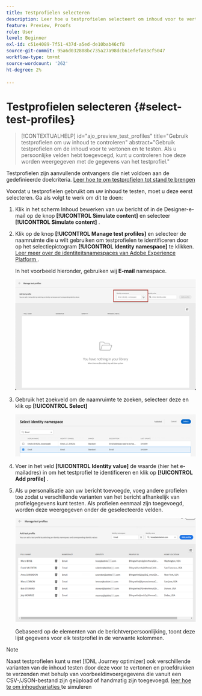 ```yaml
---
title: Testprofielen selecteren
description: Leer hoe u testprofielen selecteert om inhoud voor te vertonen en te testen.
feature: Preview, Proofs
role: User
level: Beginner
exl-id: c51e4089-7f51-437d-a5ed-de10bab46cf8
source-git-commit: 95a6d032808bc735a27a98dcb61efefa93cf5047
workflow-type: tm+mt
source-wordcount: '262'
ht-degree: 2%

---
```


# Testprofielen selecteren {#select-test-profiles}

>[!CONTEXTUALHELP]
>id="ajo_preview_test_profiles"
>title="Gebruik testprofielen om uw inhoud te controleren"
>abstract="Gebruik testprofielen om de inhoud voor te vertonen en te testen. Als u persoonlijke velden hebt toegevoegd, kunt u controleren hoe deze worden weergegeven met de gegevens van het testprofiel."

Testprofielen zijn aanvullende ontvangers die niet voldoen aan de gedefinieerde doelcriteria. [ Leer hoe te om testprofielen tot stand te brengen ](../audience/creating-test-profiles.md)

Voordat u testprofielen gebruikt om uw inhoud te testen, moet u deze eerst selecteren. Ga als volgt te werk om dit te doen:

1. Klik in het scherm Inhoud bewerken van uw bericht of in de Designer-e-mail op de knop **[!UICONTROL Simulate content]** en selecteer **[!UICONTROL Simulate content]** .

1. Klik op de knop **[!UICONTROL Manage test profiles]** en selecteer de naamruimte die u wilt gebruiken om testprofielen te identificeren door op het selectiepictogram **[!UICONTROL Identity namespace]** te klikken. [ Leer meer over de identiteitsnamespaces van Adobe Experience Platform ](../audience/get-started-identity.md).

   In het voorbeeld hieronder, gebruiken wij **E-mail** namespace.

   ![](../email/assets/previewselect-namespace.png)

1. Gebruik het zoekveld om de naamruimte te zoeken, selecteer deze en klik op **[!UICONTROL Select]**

   ![](../email/assets/preview-email-namespace.png)

1. Voer in het veld **[!UICONTROL Identity value]** de waarde (hier het e-mailadres) in om het testprofiel te identificeren en klik op **[!UICONTROL Add profile]** .

   <!--![](assets/preview-identity-value.png)-->

1. Als u personalisatie aan uw bericht toevoegde, voeg andere profielen toe zodat u verschillende varianten van het bericht afhankelijk van profielgegevens kunt testen. Als profielen eenmaal zijn toegevoegd, worden deze weergegeven onder de geselecteerde velden.

   ![](../email/assets/preview-profile-list.png)

   Gebaseerd op de elementen van de berichtverpersoonlijking, toont deze lijst gegevens voor elk testprofiel in de verwante kolommen.

>[!NOTE]
>
>Naast testprofielen kunt u met [!DNL Journey optimizer] ook verschillende varianten van de inhoud testen door deze voor te vertonen en proefdrukken te verzenden met behulp van voorbeeldinvoergegevens die vanuit een CSV-/JSON-bestand zijn geüpload of handmatig zijn toegevoegd. [ leer hoe te om inhoudvariaties ](../test-approve/simulate-sample-input.md) te simuleren
